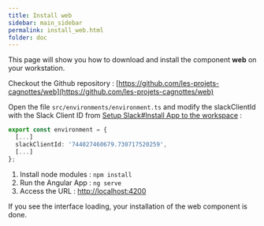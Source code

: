 ```yaml
---
title: Install web
sidebar: main_sidebar
permalink: install_web.html
folder: doc
---
```


This page will show you how to download and install the component **web** on your workstation.

Checkout the Github repository : [https://github.com/les-projets-cagnottes/web](https://github.com/les-projets-cagnottes/web)

Open the file `src/environments/environment.ts` and modify the slackClientId with the Slack Client ID from [Setup Slack#Install App to the workspace](/setup_slack.html#install-app-to-the-workspace) :

```typescript
export const environment = {
  [...]
  slackClientId: '744027460679.730717520259',
  [...]
};
```

1. Install node modules : `npm install`
2. Run the Angular App : `ng serve`
3. Access the URL : [http://localhost:4200](http://localhost:4200)

If you see the interface loading, your installation of the web component is done.
